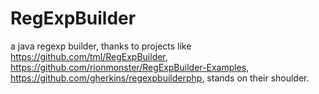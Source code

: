 # RegExpBuilder
a java regexp builder, thanks to projects like  https://github.com/tml/RegExpBuilder, https://github.com/rionmonster/RegExpBuilder-Examples, https://github.com/gherkins/regexpbuilderphp, stands on their shoulder.
